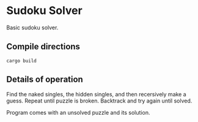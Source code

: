 # Sudoku Solver

Basic sudoku solver.

## Compile directions

```cargo build```

## Details of operation

Find the naked singles, the hidden singles, and then recersively make a guess. Repeat until puzzle is broken. Backtrack and try again until solved.

Program comes with an unsolved puzzle and its solution.
